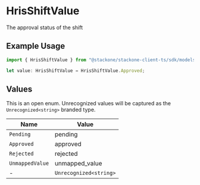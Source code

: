 # HrisShiftValue

The approval status of the shift

## Example Usage

```typescript
import { HrisShiftValue } from "@stackone/stackone-client-ts/sdk/models/shared";

let value: HrisShiftValue = HrisShiftValue.Approved;
```

## Values

This is an open enum. Unrecognized values will be captured as the `Unrecognized<string>` branded type.

| Name                   | Value                  |
| ---------------------- | ---------------------- |
| `Pending`              | pending                |
| `Approved`             | approved               |
| `Rejected`             | rejected               |
| `UnmappedValue`        | unmapped_value         |
| -                      | `Unrecognized<string>` |